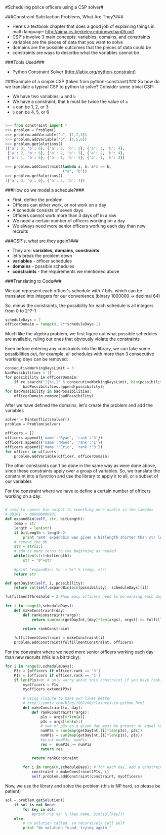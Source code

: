 #Scheduling police officers using a CSP solver#

###Constraint Satisfaction Problems, What Are They?###
* Here's a textbook chapter that does a good job of explaining things in math language: http://aima.cs.berkeley.edu/newchap05.pdf
* CSP's involve 3 main concepts: variables, domains, and constraints
* variables are the pieces of data that you want to solve
* domains are the possible outcomes that the pieces of data could be
* constraints are ways to describe what the variables cannot be

###Tools Used###
* Python Constraint Solver (http://labix.org/python-constraint)

###Example of a simple CSP (taken from python-constraint)###
So how do we translate a typical CSP to python to solve? Consider some trivial CSP:
* We have two variables, `a` and `b`
* We have a constraint, that `b` must be twice the value of `a`
* `a` can be 1, 2, or 3
* `b` can be 4, 5, or 6
```python

>>> from constraint import *
>>> problem = Problem()
>>> problem.addVariable("a", [1,2,3])
>>> problem.addVariable("b", [4,5,6])
>>> problem.getSolutions()
[{'a': 3, 'b': 6}, {'a': 3, 'b': 5}, {'a': 3, 'b': 4},
 {'a': 2, 'b': 6}, {'a': 2, 'b': 5}, {'a': 2, 'b': 4},
 {'a': 1, 'b': 6}, {'a': 1, 'b': 5}, {'a': 1, 'b': 4}]

>>> problem.addConstraint(lambda a, b: a*2 == b,
                          ("a", "b"))
>>> problem.getSolutions()
[{'a': 3, 'b': 6}, {'a': 2, 'b': 4}]

```

###How do we model a schedule?###
* First, define the problem
* Officers can either work, or not work on a day
* A schedule consists of seven days
* Officers cannot work more than 3 days off in a row
* We need a certain number of officers working on a day
* We always need more senior officers working each day than new recruits

###CSP's, what are they again?###
* They are: **variables**, **domains**, **constraints**
* let's break the problem down
* **variables** - officer schedules
* **domains** - possible schedules
* **constraints** - the requirements we mentioned above

###Translating to Code###

We can represent each officer's schedule with 7 bits, which can be translated into integers for our convenience (binary 1000000 -> decimal 64)

So, minus the constraints, the possibility for each schedule is all integers from 0 to 2^7-1
```python
scheduleDays = 7
officerDomain = range(0, 2**scheduleDays-1)
```

Much like the algebra problem, we first figure out what possible schedules are available, ruling out ones that obviously violate the constraints

Even before entering any constraints into the library, we can take some possibilities out, for example, all schedules with more than 3 consecutive working days can be removed:
```python
consecutiveWorkingDaysLimit = 3
badPossibilities = []
for possibility in officerDomain:
    if re.search("1{%s,}" % consecutiveWorkingDaysLimit, bin(possibility)):
        badPossibilities.append(possibility);
for badPossibility in badPossibilities:
    officerDomain.remove(badPossibility)
```

After we have defined the domains, let's create the problem and add the variables
```python
solver = MinConflictsSolver()
problem = Problem(solver)

officers = []
officers.append({'name':'Ryan', 'rank':'3'})
officers.append({'name':'Mond', 'rank':'1'})
officers.append({'name':'Eric', 'rank':'3'})
for officer in officers:
    problem.addVariable(officer, officerDomain)
```

The other constraints can't be done in the same way as were done above, since these constraints apply over a group of variables. So, we translate the constraint into a function and use the library to apply it to all, or a subset of our variables

For the constraint where we have to define a certain number of officers working on a day:
```python

# used to conver bin output to something more usable in the lambdas
# 0b101 -> 000000000101
def expandBin(self, str, bitLength):
    temp = str
    length = len(str)
    if bitLength < length-2:
        print "ERR: expandbin was given a bitlength shorter than str length %s %s" % (temp,bitLength)
    # remove the 0b
    str = str[2:]
    # add as many zeros to the beginning as needed
    while(len(str)<bitLength):
        str = "0"+str
    
    #print "expandBin: %s -> %s" % (temp, str)
    return str

def getDayInt(self, i, possibility):
    return int(self.expandBin(bin(possibility), scheduleDays)[i])

fulfillmentThreshold = 2 #how many officers need to be working each day?   
 
for i in range(0,scheduleDays):
    def makeConstraint(day):
        def rankConstraint(*args):
            return sum(map(getDayInt,[day]*len(args), args)) >= fulfillmentThreshold

        return rankConstraint
        
    fulfillmentConstraint = makeConstraint(i) 
    problem.addConstraint(fulfillmentConstraint, officers)
```

For the constraint where we need more senior officers working each day than new recruits (this is a bit tricky):
```python
for i in range(0,scheduleDays):
    P3s = [officers if officer.rank == '3']
    P1s = [officers if officer.rank == '1']
    if len(P1s)>0: # only worry about this constraint if you have rookies on your squad
        myofficers = P1s
        myofficers.extend(P3s)
        
        # using closure to make our lives better
        # http://ynniv.com/blog/2007/08/closures-in-python.html
        def makeConstraint(x, day):
            def rankConstraint(*args):
                p1s = args[0:len(x)]
                p3s = args[len(x):]
                # sum of p3s on a given day must be greater or equal to the number of p1s
                numP3s = sum(map(getDayInt,[i]*len(p3s), p3s))
                numP1s = sum(map(getDayInt,[i]*len(p1s), p1s))
                #print numP3s, numP1s
                res =  numP3s >= numP1s
                return res

            return rankConstraint
            
        for i in range(0,scheduleDays): # for each day, add a constraint
            constraint = makeConstraint(P1s, i)
            self.problem.addConstraint(constraint, myofficers)
```

Now, we use the library and solve the problem (this is NP hard, so please be patient)
```python
sol = problem.getSolution()
    if sol is not None:
        for key in sol:
            #print "%s %s" % (key.name, bin(sol[key]))
    else:
        # no solution called, so recursively call self
        print "No solution found, trying again."
```


